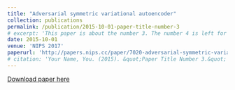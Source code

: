```yaml
---
title: "Adversarial symmetric variational autoencoder"
collection: publications
permalink: /publication/2015-10-01-paper-title-number-3
# excerpt: 'This paper is about the number 3. The number 4 is left for future work.'
date: 2015-10-01
venue: 'NIPS 2017'
paperurl: 'http://papers.nips.cc/paper/7020-adversarial-symmetric-variational-autoencoder.pdf'
# citation: 'Your Name, You. (2015). &quot;Paper Title Number 3.&quot; <i>Journal 1</i>. 1(3).'
---
```



[Download paper here](http://papers.nips.cc/paper/7020-adversarial-symmetric-variational-autoencoder.pdf)
